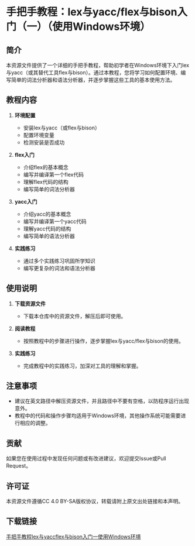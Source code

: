 # 手把手教程：lex与yacc/flex与bison入门（一）（使用Windows环境）

## 简介
本资源文件提供了一个详细的手把手教程，帮助初学者在Windows环境下入门lex与yacc（或其替代工具flex与bison）。通过本教程，您将学习如何配置环境、编写简单的词法分析器和语法分析器，并逐步掌握这些工具的基本使用方法。

## 教程内容
1. **环境配置**
   - 安装lex与yacc（或flex与bison）
   - 配置环境变量
   - 检测安装是否成功

2. **flex入门**
   - 介绍flex的基本概念
   - 编写并编译第一个flex代码
   - 理解flex代码的结构
   - 编写简单的词法分析器

3. **yacc入门**
   - 介绍yacc的基本概念
   - 编写并编译第一个yacc代码
   - 理解yacc代码的结构
   - 编写简单的语法分析器

4. **实践练习**
   - 通过多个实践练习巩固所学知识
   - 编写更复杂的词法和语法分析器

## 使用说明
1. **下载资源文件**
   - 下载本仓库中的资源文件，解压后即可使用。

2. **阅读教程**
   - 按照教程中的步骤进行操作，逐步掌握lex与yacc/flex与bison的使用。

3. **实践练习**
   - 完成教程中的实践练习，加深对工具的理解和掌握。

## 注意事项
- 建议在英文路径中解压资源文件，并且路径中不要有空格，以防程序运行出现意外。
- 教程中的代码和操作步骤均适用于Windows环境，其他操作系统可能需要进行相应的调整。

## 贡献
如果您在使用过程中发现任何问题或有改进建议，欢迎提交Issue或Pull Request。

## 许可证
本资源文件遵循CC 4.0 BY-SA版权协议，转载请附上原文出处链接和本声明。

## 下载链接

[手把手教程lex与yaccflex与bison入门一使用Windows环境](https://pan.quark.cn/s/90c894262507)